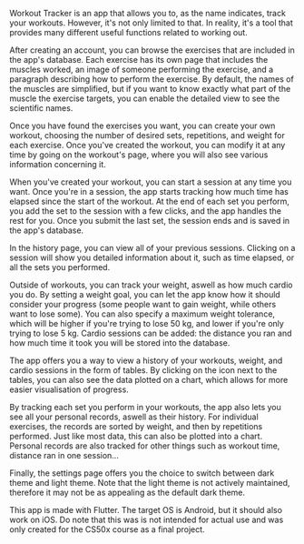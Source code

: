 Workout Tracker is an app that allows you to, as the name indicates, track your workouts. However, it's not only limited to that. In reality, it's a tool that provides many different useful functions related to working out.

After creating an account, you can browse the exercises that are included in the app's database. Each exercise has its own page that includes the muscles worked, an image of someone performing the exercise, and a paragraph describing how to perform the exercise. By default, the names of the muscles are simplified, but if you want to know exactly what part of the muscle the exercise targets, you can enable the detailed view to see the scientific names.

Once you have found the exercises you want, you can create your own workout, choosing the number of desired sets, repetitions, and weight for each exercise. Once you've created the workout, you can modify it at any time by going on the workout's page, where you will also see various information concerning it.

When you've created your workout, you can start a session at any time you want. Once you're in a session, the app starts tracking how much time has elapsed since the start of the workout. At the end of each set you perform, you add the set to the session with a few clicks, and the app handles the rest for you. Once you submit the last set, the session ends and is saved in the app's database.

In the history page, you can view all of your previous sessions. Clicking on a session will show you detailed information about it, such as time elapsed, or all the sets you performed.

Outside of workouts, you can track your weight, aswell as how much cardio you do. By setting a weight goal, you can let the app know how it should consider your progress (some people want to gain weight, while others want to lose some). You can also specify a maximum weight tolerance, which will be higher if you're trying to lose 50 kg, and lower if you're only trying to lose 5 kg. Cardio sessions can be added: the distance you ran and how much time it took you will be stored into the database.

The app offers you a way to view a history of your workouts, weight, and cardio sessions in the form of tables. By clicking on the icon next to the tables, you can also see the data plotted on a chart, which allows for more easier visualisation of progress.

By tracking each set you perform in your workouts, the app also lets you see all your personal records, aswell as their history. For individual exercises, the records are sorted by weight, and then by repetitions performed. Just like most data, this can also be plotted into a chart. Personal records are also tracked for other things such as workout time, distance ran in one session...

Finally, the settings page offers you the choice to switch between dark theme and light theme. Note that the light theme is not actively maintained, therefore it may not be as appealing as the default dark theme.

This app is made with Flutter. The target OS is Android, but it should also work on iOS.
Do note that this was is not intended for actual use and was only created for the CS50x course as a final project.